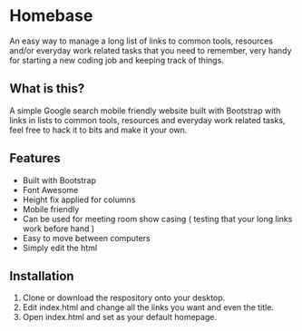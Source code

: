 # Homebase
An easy way to manage a long list of links to common tools, resources and/or everyday work related tasks that you need to remember, very handy for starting a new coding job and keeping track of things.

## What is this?
A simple Google search mobile friendly website built with Bootstrap with links in lists to common tools, resources and everyday work related tasks, feel free to hack it to bits and make it your own.

## Features
- Built with Bootstrap
- Font Awesome
- Height fix applied for columns
- Mobile friendly
- Can be used for meeting room show casing ( testing that your long links work before hand )
- Easy to move between computers
- Simply edit the html

## Installation
1. Clone or download the respository onto your desktop.
2. Edit index.html and change all the links you want and even the title.
3. Open index.html and set as your default homepage.
